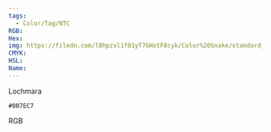 ```yaml
---
tags:
  - Color/Tag/NTC
RGB:
Hex:
img: https://filedn.com/l0hpzxl1f01yT7GHxtF8cyk/Color%20Snake/standard_csv_to_svg/007EC7.svg
CMYK:
HSL:
Name:
---
```

Lochmara
```palette
#007EC7
```
RGB
